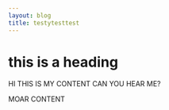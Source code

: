 ```yaml
---
layout: blog
title: testytesttest
---
```


this is a heading
===============

HI THIS IS MY CONTENT CAN YOU HEAR ME?

MOAR CONTENT
